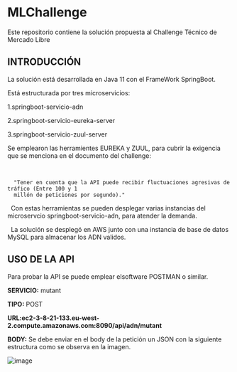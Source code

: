 # MLChallenge
 Este repositorio contiene la solución propuesta al Challenge Técnico de Mercado Libre

## INTRODUCCIÓN

La solución está desarrollada en Java 11 con el FrameWork SpringBoot.
&nbsp;

Está estructurada por tres microservicios:
&nbsp;

1.springboot-servicio-adn
&nbsp;

2.springboot-servicio-eureka-server
&nbsp;

3.springboot-servicio-zuul-server
&nbsp;

Se emplearon las herramientes EUREKA y ZUUL, para cubrir la exigencia que se menciona en el documento del challenge:

&nbsp;

      "Tener en cuenta que la API puede recibir fluctuaciones agresivas de tráfico (Entre 100 y 1
      millón de peticiones por segundo)."


&nbsp;
Con estas herramientas se pueden desplegar varias instancias del microservcio springboot-servicio-adn, para atender la demanda.

&nbsp;
La solución se desplegó en AWS junto con una instancia de base de datos MySQL para almacenar los ADN validos.
&nbsp;

## **USO DE LA API**

Para probar la API se puede emplear elsoftware POSTMAN o similar.
&nbsp;

**SERVICIO:** mutant
&nbsp;

**TIPO:** POST
&nbsp;

**URL:ec2-3-8-21-133.eu-west-2.compute.amazonaws.com:8090/api/adn/mutant**
&nbsp;

**BODY:** Se debe enviar en el body de la petición un JSON con la siguiente estructura como se observa en la imagen.
&nbsp;

![image](https://user-images.githubusercontent.com/51220078/113524513-c643a900-9574-11eb-822f-fa72dbf927c3.png)

